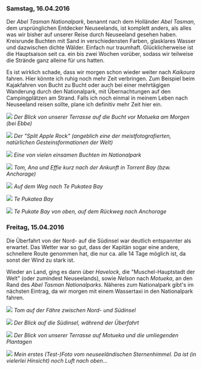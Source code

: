 ### Samstag, 16.04.2016

Der *Abel Tasman Nationalpark*, benannt nach dem Holländer *Abel Tasman*, dem ursprünglichen Entdecker Neuseelands, ist komplett anders, als alles was wir bisher auf unserer Reise durch Neuseeland gesehen haben. Kreisrunde Buchten mit Sand in verschiedensten Farben, glasklares Wasser und dazwischen dichte Wälder. Einfach nur traumhaft. Glücklicherweise ist die Hauptsaison seit ca. ein bis zwei Wochen vorüber, sodass wir teilweise die Strände ganz alleine für uns hatten.

Es ist wirklich schade, dass wir morgen schon wieder weiter nach *Kaikoura* fahren. Hier könnte ich ruhig noch mehr Zeit verbringen. Zum Beispiel beim Kajakfahren von Bucht zu Bucht oder auch bei einer mehrtägigen Wanderung durch den Nationalpark, mit Übernachtungen auf den Campingplätzen am Strand. Falls ich noch einmal in meinem Leben nach Neuseeland reisen sollte, plane ich definitiv mehr Zeit hier ein.

![](https://www.dropbox.com/s/jaglwzhf2w391xx/DSC_1560.JPG?dl=1)
*Der Blick von unserer Terrasse auf die Bucht vor Motueka am Morgen (bei Ebbe)*

![](https://www.dropbox.com/s/ue1ebjv0zbpdjcd/DSC_1584.JPG?dl=1)
*Der "Split Apple Rock" (angeblich eine der meistfotografierten, natürlichen Gesteinsformationen der Welt)*

![](https://www.dropbox.com/s/p7fvtsreonav994/DSC_1611.JPG?dl=1)
*Eine von vielen einsamen Buchten im Nationalpark*

![](https://www.dropbox.com/s/g73xuzla2yl3bzm/DSC_1660.JPG?dl=1)
*Tom, Ana und Effie kurz nach der Ankunft in Torrent Bay (bzw. Anchorage)*

![](https://www.dropbox.com/s/hbmgbg07ay82gsb/DSC_1672.JPG?dl=1)
*Auf dem Weg nach Te Pukatea Bay*

![](https://www.dropbox.com/s/pflxdhydto0kvvs/DSC_1676.JPG?dl=1)
*Te Pukatea Bay*

![](https://www.dropbox.com/s/vlalq3ryitor3mo/DSC_1679.JPG?dl=1)
*Te Pukate Bay von oben, auf dem Rückweg nach Anchorage*


### Freitag, 15.04.2016

Die Überfahrt von der Nord- auf die Südinsel war deutlich entspannter als erwartet. Das Wetter war so gut, dass der Kapitän sogar eine andere, schnellere Route genommen hat, die nur ca. alle 14 Tage möglich ist, da sonst der Wind zu stark ist.

Wieder an Land, ging es dann über *Havelock*, die "Muschel-Hauptstadt der Welt" (oder zumindest Neuseelands), sowie *Nelson* nach *Motueka*, an den Rand des *Abel Tasman Nationalparks*. Näheres zum Nationalpark gibt's im nächsten Eintrag, da wir morgen mit einem Wassertaxi in den Nationalpark fahren.

![](https://www.dropbox.com/s/g0tznf6eyxefwyz/DSC_1517.JPG?dl=1)
*Tom auf der Fähre zwischen Nord- und Südinsel*

![](https://www.dropbox.com/s/5k0yaook2hmr7w7/DSC_1523.JPG?dl=1)
*Der Blick auf die Südinsel, während der Überfahrt*

![](https://www.dropbox.com/s/pygr06okclcloei/DSC_1539.JPG?dl=1)
*Der Blick von unserer Terrasse auf Motueka und die umliegenden Plantagen*

![](https://www.dropbox.com/s/rk9bnrd9bi89q0a/DSC_1548-1.jpg?dl=1)
*Mein erstes (Test-)Foto vom neuseeländischen Sternenhimmel. Da ist (in vielerlei Hinsicht) noch Luft nach oben...*
